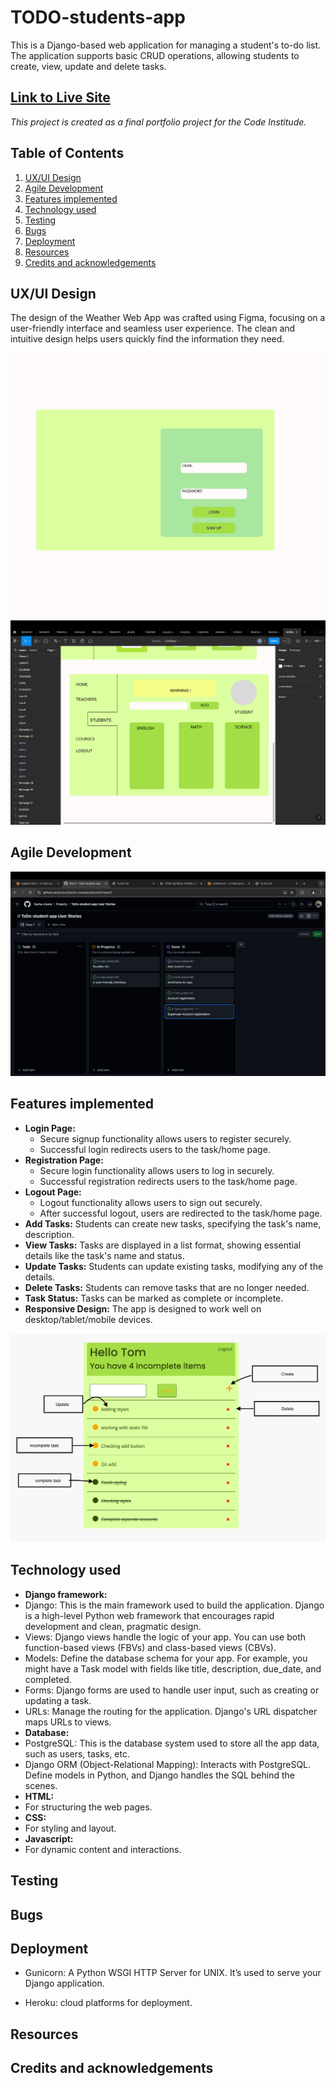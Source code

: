 # TODO-students-app

This is a Django-based web application for managing a student's to-do list. The application supports basic CRUD operations, allowing students to create, view, update and delete tasks.
 

## **[Link to Live Site](https://todo-student-app-3d1d2caae814.herokuapp.com/login/)**  

*This project is created as a final portfolio project for the Code Institude.*  

## Table of Contents  

 1. [ UX/UI Design ](#ux/ui-design)
 2. [ Agile Development ](#agile-development)
 3. [ Features implemented ](#features-implemented)  
 4. [ Technology used ](#technology-used) 
 5. [ Testing ](#testing-and-Validation)  
 6. [ Bugs ](#known-bugs)  
 7. [ Deployment](#deployment)
 8. [ Resources ](#resources)  
 9. [ Credits and acknowledgements ](#credits-and-acknowledgements)

 ## UX/UI Design

 The design of the Weather Web App was crafted using Figma, focusing on a user-friendly interface and seamless user experience. The clean and intuitive design helps users quickly find the information they need.

![desktop](static/images/IMG_9463.jpg)
![desktop](static/images/IMG_9464.PNG)

 ## Agile Development

 ![desktop](static/images/IMG_9462.PNG)

 ## Features implemented

- **Login Page:**
  - Secure signup functionality allows users to register securely.
  - Successful login redirects users to the task/home page.
- **Registration Page:**
  - Secure login functionality allows users to log in securely.
  - Successful registration redirects users to the task/home page.
- **Logout Page:**
  - Logout functionality allows users to sign out securely.
  - After successful logout, users are redirected to the task/home page.
 - **Add Tasks:** Students can create new tasks, specifying the task's name, description.
- **View Tasks:** Tasks are displayed in a list format, showing essential details like the task's name and status.
- **Update Tasks:** Students can update existing tasks, modifying any of the details.
- **Delete Tasks:** Students can remove tasks that are no longer needed.
- **Task Status:** Tasks can be marked as complete or incomplete.
- **Responsive Design:** The app is designed to work well on desktop/tablet/mobile devices.

![desktop](static/images/IMG_9457.jpg)

 ## Technology used

- **Django framework:**
- Django: This is the main framework used to build the application. Django is a high-level Python web framework that encourages rapid development and clean, pragmatic design.
- Views: Django views handle the logic of your app. You can use both function-based views (FBVs) and class-based views (CBVs).
- Models: Define the database schema for your app. For example, you might have a Task model with fields like title, description, due_date, and completed.
- Forms: Django forms are used to handle user input, such as creating or updating a task.
- URLs: Manage the routing for the application. Django's URL dispatcher maps URLs to views.
- **Database:**
- PostgreSQL: This is the database system used to store all the app data, such as users, tasks, etc.
- Django ORM (Object-Relational Mapping): Interacts with PostgreSQL. Define models in Python, and Django handles the SQL behind the scenes.
- **HTML:**
- For structuring the web pages.
- **CSS:**
- For styling and layout.
- **Javascript:**
- For dynamic content and interactions.

 ## Testing

 ## Bugs

 ## Deployment

- Gunicorn: A Python WSGI HTTP Server for UNIX. It’s used to serve your Django application.

- Heroku: cloud platforms for deployment.

 ## Resources

 ## Credits and acknowledgements